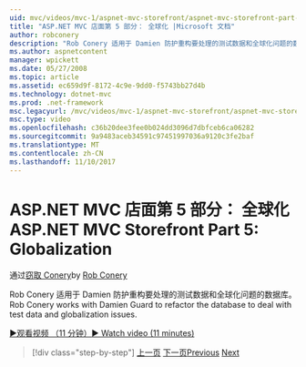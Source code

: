 ```yaml
---
uid: mvc/videos/mvc-1/aspnet-mvc-storefront/aspnet-mvc-storefront-part-5-globalization
title: "ASP.NET MVC 店面第 5 部分： 全球化 |Microsoft 文档"
author: robconery
description: "Rob Conery 适用于 Damien 防护重构要处理的测试数据和全球化问题的数据库。"
ms.author: aspnetcontent
manager: wpickett
ms.date: 05/27/2008
ms.topic: article
ms.assetid: ec659d9f-8172-4c9e-9dd0-f5743bb27d4b
ms.technology: dotnet-mvc
ms.prod: .net-framework
msc.legacyurl: /mvc/videos/mvc-1/aspnet-mvc-storefront/aspnet-mvc-storefront-part-5-globalization
msc.type: video
ms.openlocfilehash: c36b20dee3fee0b024dd3096d7dbfceb6ca06282
ms.sourcegitcommit: 9a9483aceb34591c97451997036a9120c3fe2baf
ms.translationtype: MT
ms.contentlocale: zh-CN
ms.lasthandoff: 11/10/2017
---
```

<a name="aspnet-mvc-storefront-part-5-globalization"></a><span data-ttu-id="9b647-103">ASP.NET MVC 店面第 5 部分： 全球化</span><span class="sxs-lookup"><span data-stu-id="9b647-103">ASP.NET MVC Storefront Part 5: Globalization</span></span>
====================
<span data-ttu-id="9b647-104">通过[窃取 Conery](https://github.com/robconery)</span><span class="sxs-lookup"><span data-stu-id="9b647-104">by [Rob Conery](https://github.com/robconery)</span></span>

<span data-ttu-id="9b647-105">Rob Conery 适用于 Damien 防护重构要处理的测试数据和全球化问题的数据库。</span><span class="sxs-lookup"><span data-stu-id="9b647-105">Rob Conery works with Damien Guard to refactor the database to deal with test data and globalization issues.</span></span>

[<span data-ttu-id="9b647-106">&#9654;观看视频 （11 分钟）</span><span class="sxs-lookup"><span data-stu-id="9b647-106">&#9654; Watch video (11 minutes)</span></span>](https://channel9.msdn.com/Blogs/ASP-NET-Site-Videos/aspnet-mvc-storefront-part-5-globalization)

>[!div class="step-by-step"]
<span data-ttu-id="9b647-107">[上一页](aspnet-mvc-storefront-part-4-linq-to-sql-spike.md)
[下一页](aspnet-mvc-storefront-part-6-finishing-the-repository-and-initial-ui-work.md)</span><span class="sxs-lookup"><span data-stu-id="9b647-107">[Previous](aspnet-mvc-storefront-part-4-linq-to-sql-spike.md)
[Next](aspnet-mvc-storefront-part-6-finishing-the-repository-and-initial-ui-work.md)</span></span>
